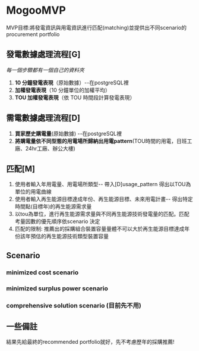 # MogooMVP

MVP目標:將發電資訊與用電資訊進行匹配(matching)並提供出不同scenario的procurement portfolio

## 發電數據處理流程[G]
*每一個步驟都有一個自己的資料夾*
1. **10 分鐘發電表現**（原始數據）--在postgreSQL裡
2. **加權發電表現**（10 分鐘單位的加權平均）
3. **TOU 加權發電表現**（依 TOU 時間段計算發電表現）

## 需電數據處理流程[D]
1. **買家歷史購電量**(原始數據) --在postgreSQL裡
2. **將購電量依不同型態的用電場所歸納出用電pattern**(TOU時間的用電，日班工廠、24hr工廠、辦公大樓)

## 匹配[M]
1. 使用者輸入年用電量、用電場所類型-- 帶入[D]usage_pattern 得出以TOU為單位的用電曲線
2. 使用者輸入再生能源目標達成年份、再生能源目標、未來用電計畫-- 得出特定時間點(目標年)的再生能源需求量
3. 以tou為單位，進行再生能源需求量與不同再生能源技術發電量的匹配。匹配考量因數的優先順序依scenario 決定
4. 匹配的限制: 推薦出的採購組合裝置容量量體不可以大於再生能源目標達成年份該年預估的再生能源技術類型裝置容量

## Scenario
### minimized cost scenario
### minimized surplus power scenario
### comprehensive solution scenario (目前先不用)

## 一些備註
結果先給最終的recommended portfolio就好，先不考慮歷年的採購推薦!

